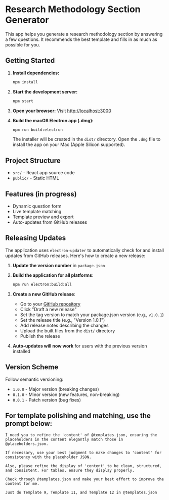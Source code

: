 # Research Methodology Section Generator

This app helps you generate a research methodology section by answering a few questions. It recommends the best template and fills in as much as possible for you.

## Getting Started

1. **Install dependencies:**
   ```bash
   npm install
   ```

2. **Start the development server:**
   ```bash
   npm start
   ```

3. **Open your browser:**
   Visit [http://localhost:3000](http://localhost:3000)

4. **Build the macOS Electron app (.dmg):**
   ```bash
   npm run build:electron
   ```
   The installer will be created in the `dist/` directory. Open the `.dmg` file to install the app on your Mac (Apple Silicon supported).

## Project Structure
- `src/` - React app source code
- `public/` - Static HTML

## Features (in progress)
- Dynamic question form
- Live template matching
- Template preview and export
- Auto-updates from GitHub releases

## Releasing Updates

The application uses `electron-updater` to automatically check for and install updates from GitHub releases. Here's how to create a new release:

1. **Update the version number** in `package.json`

2. **Build the application for all platforms**:
   ```bash
   npm run electron:build:all
   ```

3. **Create a new GitHub release**:
   - Go to your [GitHub repository](https://github.com/bytemindnz/Byte_Methodology/releases)
   - Click "Draft a new release"
   - Set the tag version to match your package.json version (e.g., `v1.0.1`)
   - Set the release title (e.g., "Version 1.0.1")
   - Add release notes describing the changes
   - Upload the built files from the `dist/` directory
   - Publish the release

4. **Auto-updates will now work** for users with the previous version installed

## Version Scheme

Follow semantic versioning:
- `1.0.0` - Major version (breaking changes)
- `0.1.0` - Minor version (new features, non-breaking)
- `0.0.1` - Patch version (bug fixes)

## For template polishing and matching, use the prompt below:
```
I need you to refine the 'content' of @templates.json, ensuring the placeholders in the content elegantly match those in @placeholders.json.

If necessary, use your best judgment to make changes to 'content' for consistency with the placeholder JSON.

Also, please refine the display of 'content' to be clean, structured, and consistent. For tables, ensure they display properly.

Check through @templates.json and make your best effort to improve the content for me.

Just do Template 9, Template 11, and Template 12 in @templates.json